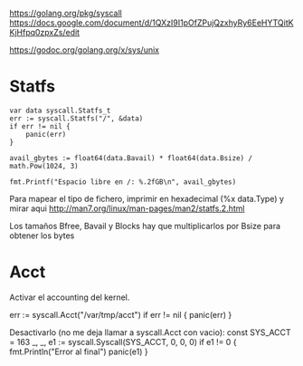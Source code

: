 https://golang.org/pkg/syscall
https://docs.google.com/document/d/1QXzI9I1pOfZPujQzxhyRy6EeHYTQitKKjHfpq0zpxZs/edit

https://godoc.org/golang.org/x/sys/unix


# Statfs
	var data syscall.Statfs_t
	err := syscall.Statfs("/", &data)
	if err != nil {
		panic(err)
	}

	avail_gbytes := float64(data.Bavail) * float64(data.Bsize) / math.Pow(1024, 3)

	fmt.Printf("Espacio libre en /: %.2fGB\n", avail_gbytes)

Para mapear el tipo de fichero, imprimir en hexadecimal (%x data.Type) y mirar aqui http://man7.org/linux/man-pages/man2/statfs.2.html

Los tamaños Bfree, Bavail y Blocks hay que multiplicarlos por Bsize para obtener los bytes



# Acct
Activar el accounting del kernel.

err := syscall.Acct("/var/tmp/acct")
if err != nil {
  panic(err)
}


Desactivarlo (no me deja llamar a syscall.Acct con vacio):
const SYS_ACCT = 163
_, _, e1 := syscall.Syscall(SYS_ACCT, 0, 0, 0)
if e1 != 0 {
  fmt.Println("Error al final")
  panic(e1)
}

